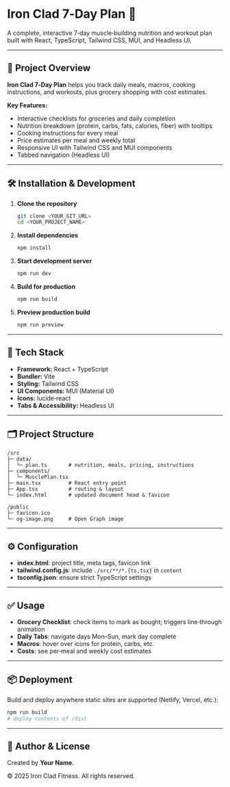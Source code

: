 # Iron Clad 7‑Day Plan 🚀

A complete, interactive 7‑day muscle‑building nutrition and workout plan built with React, TypeScript, Tailwind CSS, MUI, and Headless UI.

---

## 🚀 Project Overview

**Iron Clad 7‑Day Plan** helps you track daily meals, macros, cooking instructions, and workouts, plus grocery shopping with cost estimates.

**Key Features:**

- Interactive checklists for groceries and daily completion
- Nutrition breakdown (protein, carbs, fats, calories, fiber) with tooltips
- Cooking instructions for every meal
- Price estimates per meal and weekly total
- Responsive UI with Tailwind CSS and MUI components
- Tabbed navigation (Headless UI)

---

## 🛠 Installation & Development

1. **Clone the repository**

   ```sh
   git clone <YOUR_GIT_URL>
   cd <YOUR_PROJECT_NAME>
   ```

2. **Install dependencies**

   ```sh
   npm install
   ```

3. **Start development server**

   ```sh
   npm run dev
   ```

4. **Build for production**

   ```sh
   npm run build
   ```

5. **Preview production build**

   ```sh
   npm run preview
   ```

---

## 🔧 Tech Stack

- **Framework:** React + TypeScript
- **Bundler:** Vite
- **Styling:** Tailwind CSS
- **UI Components:** MUI (Material UI)
- **Icons:** lucide‑react
- **Tabs & Accessibility:** Headless UI

---

## 🗂️ Project Structure

```
/src
├─ data/
│  └─ plan.ts       # nutrition, meals, pricing, instructions
├─ components/
│  └─ MusclePlan.tsx
├─ main.tsx         # React entry point
├─ App.tsx          # routing & layout
└─ index.html       # updated document head & favicon

/public
├─ favicon.ico
└─ og-image.png     # Open Graph image
```

---

## ⚙️ Configuration

- **index.html**: project title, meta tags, favicon link
- **tailwind.config.js**: include `./src/**/*.{ts,tsx}` in `content`
- **tsconfig.json**: ensure strict TypeScript settings

---

## ✅ Usage

- **Grocery Checklist**: check items to mark as bought; triggers line‑through animation
- **Daily Tabs**: navigate days Mon–Sun, mark day complete
- **Macros**: hover over icons for protein, carbs, etc.
- **Costs**: see per‑meal and weekly cost estimates

---

## 📦 Deployment

Build and deploy anywhere static sites are supported (Netlify, Vercel, etc.):

```sh
npm run build
# deploy contents of /dist
```

---

## 👤 Author & License

Created by **Your Name**.

© 2025 Iron Clad Fitness. All rights reserved.
